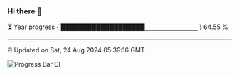 ### Hi there 👋

⏳ Year progress { ███████████████████▁▁▁▁▁▁▁▁▁▁▁ } 64.55 %

---

⏰ Updated on Sat, 24 Aug 2024 05:39:16 GMT

![Progress Bar CI](https://github.com/IshwaranRudhara/GIT-ACTION/workflows/Progress%20Bar%20CI/badge.svg)
